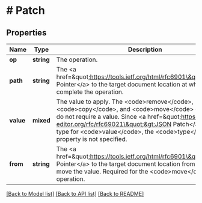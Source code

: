 # # Patch

## Properties

Name | Type | Description | Notes
------------ | ------------- | ------------- | -------------
**op** | **string** | The operation. |
**path** | **string** | The &lt;a href&#x3D;\&quot;https://tools.ietf.org/html/rfc6901\&quot;&gt;JSON Pointer&lt;/a&gt; to the target document location at which to complete the operation. | [optional]
**value** | **mixed** | The value to apply. The &lt;code&gt;remove&lt;/code&gt;, &lt;code&gt;copy&lt;/code&gt;, and &lt;code&gt;move&lt;/code&gt; operations do not require a value. Since &lt;a href&#x3D;\&quot;https://www.rfc-editor.org/rfc/rfc69021\&quot;&gt;JSON Patch&lt;/a&gt; allows any type for &lt;code&gt;value&lt;/code&gt;, the &lt;code&gt;type&lt;/code&gt; property is not specified. | [optional]
**from** | **string** | The &lt;a href&#x3D;\&quot;https://tools.ietf.org/html/rfc6901\&quot;&gt;JSON Pointer&lt;/a&gt; to the target document location from which to move the value. Required for the &lt;code&gt;move&lt;/code&gt; operation. | [optional]

[[Back to Model list]](../../README.md#models) [[Back to API list]](../../README.md#endpoints) [[Back to README]](../../README.md)

